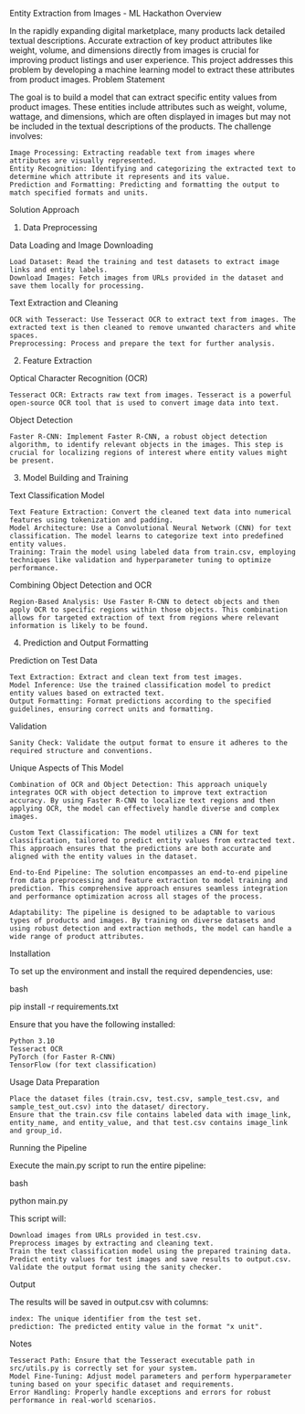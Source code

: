 Entity Extraction from Images - ML Hackathon
Overview

In the rapidly expanding digital marketplace, many products lack detailed textual descriptions. Accurate extraction of key product attributes like weight, volume, and dimensions directly from images is crucial for improving product listings and user experience. This project addresses this problem by developing a machine learning model to extract these attributes from product images.
Problem Statement

The goal is to build a model that can extract specific entity values from product images. These entities include attributes such as weight, volume, wattage, and dimensions, which are often displayed in images but may not be included in the textual descriptions of the products. The challenge involves:

    Image Processing: Extracting readable text from images where attributes are visually represented.
    Entity Recognition: Identifying and categorizing the extracted text to determine which attribute it represents and its value.
    Prediction and Formatting: Predicting and formatting the output to match specified formats and units.

Solution Approach
1. Data Preprocessing

Data Loading and Image Downloading

    Load Dataset: Read the training and test datasets to extract image links and entity labels.
    Download Images: Fetch images from URLs provided in the dataset and save them locally for processing.

Text Extraction and Cleaning

    OCR with Tesseract: Use Tesseract OCR to extract text from images. The extracted text is then cleaned to remove unwanted characters and white spaces.
    Preprocessing: Process and prepare the text for further analysis.

2. Feature Extraction

Optical Character Recognition (OCR)

    Tesseract OCR: Extracts raw text from images. Tesseract is a powerful open-source OCR tool that is used to convert image data into text.

Object Detection

    Faster R-CNN: Implement Faster R-CNN, a robust object detection algorithm, to identify relevant objects in the images. This step is crucial for localizing regions of interest where entity values might be present.

3. Model Building and Training

Text Classification Model

    Text Feature Extraction: Convert the cleaned text data into numerical features using tokenization and padding.
    Model Architecture: Use a Convolutional Neural Network (CNN) for text classification. The model learns to categorize text into predefined entity values.
    Training: Train the model using labeled data from train.csv, employing techniques like validation and hyperparameter tuning to optimize performance.

Combining Object Detection and OCR

    Region-Based Analysis: Use Faster R-CNN to detect objects and then apply OCR to specific regions within those objects. This combination allows for targeted extraction of text from regions where relevant information is likely to be found.

4. Prediction and Output Formatting

Prediction on Test Data

    Text Extraction: Extract and clean text from test images.
    Model Inference: Use the trained classification model to predict entity values based on extracted text.
    Output Formatting: Format predictions according to the specified guidelines, ensuring correct units and formatting.

Validation

    Sanity Check: Validate the output format to ensure it adheres to the required structure and conventions.

Unique Aspects of This Model

    Combination of OCR and Object Detection: This approach uniquely integrates OCR with object detection to improve text extraction accuracy. By using Faster R-CNN to localize text regions and then applying OCR, the model can effectively handle diverse and complex images.

    Custom Text Classification: The model utilizes a CNN for text classification, tailored to predict entity values from extracted text. This approach ensures that the predictions are both accurate and aligned with the entity values in the dataset.

    End-to-End Pipeline: The solution encompasses an end-to-end pipeline from data preprocessing and feature extraction to model training and prediction. This comprehensive approach ensures seamless integration and performance optimization across all stages of the process.

    Adaptability: The pipeline is designed to be adaptable to various types of products and images. By training on diverse datasets and using robust detection and extraction methods, the model can handle a wide range of product attributes.

Installation

To set up the environment and install the required dependencies, use:

bash

pip install -r requirements.txt

Ensure that you have the following installed:

    Python 3.10
    Tesseract OCR
    PyTorch (for Faster R-CNN)
    TensorFlow (for text classification)

Usage
Data Preparation

    Place the dataset files (train.csv, test.csv, sample_test.csv, and sample_test_out.csv) into the dataset/ directory.
    Ensure that the train.csv file contains labeled data with image_link, entity_name, and entity_value, and that test.csv contains image_link and group_id.

Running the Pipeline

Execute the main.py script to run the entire pipeline:

bash

python main.py

This script will:

    Download images from URLs provided in test.csv.
    Preprocess images by extracting and cleaning text.
    Train the text classification model using the prepared training data.
    Predict entity values for test images and save results to output.csv.
    Validate the output format using the sanity checker.

Output

The results will be saved in output.csv with columns:

    index: The unique identifier from the test set.
    prediction: The predicted entity value in the format "x unit".

Notes

    Tesseract Path: Ensure that the Tesseract executable path in src/utils.py is correctly set for your system.
    Model Fine-Tuning: Adjust model parameters and perform hyperparameter tuning based on your specific dataset and requirements.
    Error Handling: Properly handle exceptions and errors for robust performance in real-world scenarios.
